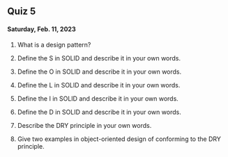 ## Quiz 5
#### Saturday, Feb. 11, 2023

1. What is a design pattern?

2. Define the S in SOLID and describe it in your own words.

3. Define the O in SOLID and describe it in your own words.

4. Define the L in SOLID and describe it in your own words.

5. Define the I in SOLID and describe it in your own words.

6. Define the D in SOLID and describe it in your own words.

7. Describe the DRY principle in your own words.

8. Give two examples in object-oriented design of conforming to the DRY principle.
